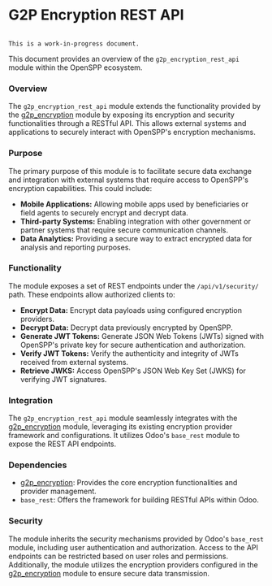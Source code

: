 # G2P Encryption REST API

```{warning}

This is a work-in-progress document.
```

This document provides an overview of the `g2p_encryption_rest_api` module within the OpenSPP ecosystem.

### Overview

The `g2p_encryption_rest_api` module extends the functionality provided by the [g2p_encryption](./g2p_encryption.md) module by exposing its encryption and security functionalities through a RESTful API. This allows external systems and applications to securely interact with OpenSPP's encryption mechanisms.

### Purpose

The primary purpose of this module is to facilitate secure data exchange and integration with external systems that require access to OpenSPP's encryption capabilities. This could include:

- **Mobile Applications:** Allowing mobile apps used by beneficiaries or field agents to securely encrypt and decrypt data.
- **Third-party Systems:** Enabling integration with other government or partner systems that require secure communication channels.
- **Data Analytics:** Providing a secure way to extract encrypted data for analysis and reporting purposes.

### Functionality

The module exposes a set of REST endpoints under the `/api/v1/security/` path. These endpoints allow authorized clients to:

- **Encrypt Data:** Encrypt data payloads using configured encryption providers.
- **Decrypt Data:** Decrypt data previously encrypted by OpenSPP.
- **Generate JWT Tokens:** Generate JSON Web Tokens (JWTs) signed with OpenSPP's private key for secure authentication and authorization.
- **Verify JWT Tokens:** Verify the authenticity and integrity of JWTs received from external systems.
- **Retrieve JWKS:** Access OpenSPP's JSON Web Key Set (JWKS) for verifying JWT signatures.

### Integration

The `g2p_encryption_rest_api` module seamlessly integrates with the [g2p_encryption](./g2p_encryption.md) module, leveraging its existing encryption provider framework and configurations. It utilizes Odoo's `base_rest` module to expose the REST API endpoints.

### Dependencies

- [g2p_encryption](./g2p_encryption.md): Provides the core encryption functionalities and provider management.
- `base_rest`: Offers the framework for building RESTful APIs within Odoo.

### Security

The module inherits the security mechanisms provided by Odoo's `base_rest` module, including user authentication and authorization. Access to the API endpoints can be restricted based on user roles and permissions. Additionally, the module utilizes the encryption providers configured in the [g2p_encryption](./g2p_encryption.md) module to ensure secure data transmission.
